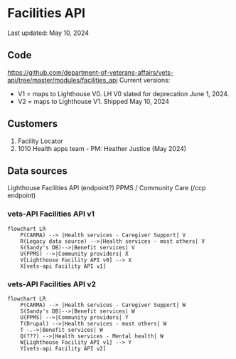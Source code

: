 # Facilities API
Last updated: May 10, 2024

## Code
https://github.com/department-of-veterans-affairs/vets-api/tree/master/modules/facilities_api
Current versions: 
* V1 = maps to Lighthouse V0. LH V0 slated for deprecation June 1, 2024.
* V2 = maps to Lighthouse V1. Shipped May 10, 2024

## Customers
1. Facility Locator
2. 1010 Health apps team - PM: Heather Justice (May 2024)

## Data sources
Lighthouse Facilities API (endpoint?)
PPMS / Community Care (/ccp endpoint)

### vets-API Facilities API v1
```mermaid
flowchart LR
    P(CARMA) --> |Health services - Caregiver Support| V
    R(Legacy data source) -->|Health services - most others| V
    S(Sandy's DB)-->|Benefit services| V
    U(PPMS) -->|Community providers| X
    V[Lighthouse Facility API v0] --> X
    X[vets-api Facility API v1]

```

### vets-API Facilities API v2
```mermaid
flowchart LR
    P(CARMA) --> |Health services - Caregiver Support| W
    S(Sandy's DB)-->|Benefit services| W
    U(PPMS) -->|Community providers| Y
    T(Drupal) -->|Health services - most others| W
    T -.->|Benefit services| W
    Q(???) -->|Health services - Mental health| W 
    W[Lighthouse Facility API v1] --> Y
    Y[vets-api Facility API v2]
```
